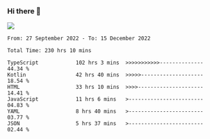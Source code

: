 ### Hi there 👋

<!--<a href="https://github.com/search?o=desc&q=author%3Abushiyi&s=committer-date&type=Commits">-->
<!--    <img align="center" height = "178" src="https://github-readme-stats.vercel.app/api?username=bushiyi&count_private=true&show_icons=true&theme=noctis_minimus&hide=contribs&include_all_commits=true" />-->
<!--</a>-->
<!--<a href="https://github.com/bushiyi?tab=repositories">-->
<!--    <img align="center" height = "178" src="https://github-readme-stats.vercel.app/api/top-langs/?username=bushiyi&count_private=true&theme=noctis_minimus" />-->
<!--</a>-->
 
<!-- [![Ashutosh's github activity graph](https://activity-graph.herokuapp.com/graph?username=bushiyi&theme=react&bg_color=1B2932&point=698B69&line=698B69)](https://github.com/ashutosh00710/github-readme-activity-graph)
 -->


![](https://raw.githubusercontent.com/bushiyi/bushiyi/master/assets/github-contribution-grid-snake.svg)

<!--START_SECTION:waka-->

```text
From: 27 September 2022 - To: 15 December 2022

Total Time: 230 hrs 10 mins

TypeScript            102 hrs 3 mins  >>>>>>>>>>>--------------   44.34 %
Kotlin                42 hrs 40 mins  >>>>>--------------------   18.54 %
HTML                  33 hrs 10 mins  >>>>---------------------   14.41 %
JavaScript            11 hrs 6 mins   >------------------------   04.83 %
YAML                  8 hrs 40 mins   >------------------------   03.77 %
JSON                  5 hrs 37 mins   >------------------------   02.44 %
```

<!--END_SECTION:waka-->

